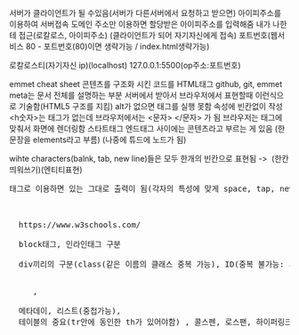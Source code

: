 서버가 클라이언트가 될 수있음(서버가 다른서버에서 요청하고 받으면)
아이피주소를 이용하여 서버접속
도메인 주소만 이용하면 할당받은 아이피주소를 입력해줌
내가 나한테 접근(로칼로스, 아이피주소) (클라이언트가 되어 자기자신에게 접속)
포트번호(웹서비스 80 - 포트번호(80)이면 생략가능 / index.html생략가능)

로칼로스티(자기자신 ip)(localhost)
127.0.0.1:5500(op주소:포트번호)

emmet cheat sheet
콘텐츠를 구조화 시킨 코드를 HTML태그
<meta charset="UTF-8"> 
github, git, emmet
meta는 문서 전체를 설명하는 부분
서버에서 받아서 브라우저에서 표현할때 <!DOCTYPE html> 이런식으로 기술함(HTML5 구조를 지킴)
alt가 없으면 태그를 실행 못함
속성에 빈칸없이 작성
<h숫자>는 태그가 없는데 브라우저에서는 <문자> </문자> 가 됨
브라우저는 태그에 맞춰서 화면에 렌더링함
스타트태그 엔드태그 사이에는 콘텐츠라고 부르는 게 있음 (한 문장을 elements라고 부름) (나중에 튜드에 노드가 됨)

wihte characters(balnk, tab, new line)들은 모두 한개의 빈칸으로 표현됨 -> &nbsp;(한칸 띄워쓰기)(엔티티표현)
<pre>태그로 이용하면 있는 그대로 출력이 됨(각자의 특성에 맞게 space, tap, new line)

<br>
  https://www.w3schools.com/

  block태그, 인라인태그 구분

  div끼리의 구분(class(같은 이름의 클래스 중복 가능), ID(중복 불가능: 서로간의 식별을 위해 독보적인 구조를 가짐))
  <div class = "A"> </div>     , <span id = "A"> </span>

  메타데이, 리스트(중첩가능), 
  테이블의 중요(tr안에 동인한 th가 있어야함) , 콜스펜, 로스팬, 하이퍼링크(target), Iframe, 오디어(선택 재생 가능은 재생가능한지 위에 부터 실행)
  
  

